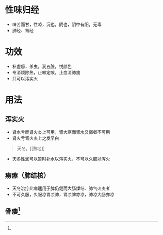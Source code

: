 # 性味归经
- 味苦而甘，性凉，沉也，阴也，阴中有阳，无毒
- 肺经、肾经
# 功效
- 补虚痨，杀虫，润五脏，悦颜色
- 专消烦除热，止嗽定咳，止血消肺痈
- 只可以泻实火
# 用法
## 泻实火
- 肾水亏而肾火炎上可用，肾大寒而肾水又弱者不可用
- 肾火亏肾火炎上之发早白
>天冬，[[熟地]]
- 天冬性润可以暂时补水以泻实火，不可以久服以泻火
## 痨瘵（肺结核）
- 天冬治疗此病适用于脾仍健而大肠燥结、肺气火炎者
- 不可久服，久服凉胃凉肺，胃凉脾亦凉，肺凉大肠亦凉
## 骨痿[^1]


[^1]: